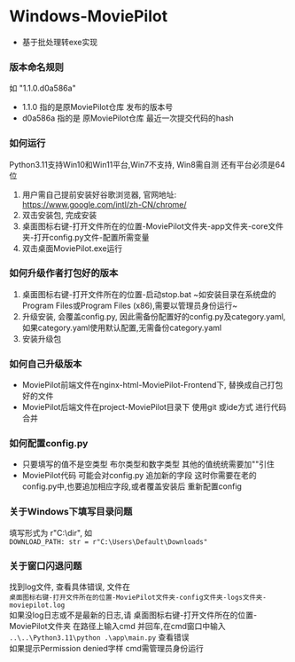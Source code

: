# Windows-MoviePilot
- 基于批处理转exe实现

### 版本命名规则
如 "1.1.0.d0a586a" 
- 1.1.0 指的是原MoviePilot仓库 发布的版本号
- d0a586a 指的是 原MoviePilot仓库 最近一次提交代码的hash
  
### 如何运行
Python3.11支持Win10和Win11平台,Win7不支持, Win8需自测 还有平台必须是64位
1. 用户需自己提前安装好谷歌浏览器, 官网地址: https://www.google.com/intl/zh-CN/chrome/
2. 双击安装包, 完成安装
3. 桌面图标右键-打开文件所在的位置-MoviePilot文件夹-app文件夹-core文件夹-打开config.py文件-配置所需变量
4. 双击桌面MoviePilot.exe运行

### 如何升级作者打包好的版本
1. 桌面图标右键-打开文件所在的位置-启动stop.bat ~如安装目录在系统盘的Program Files或Program Files (x86),需要以管理员身份运行~
2. 升级安装, 会覆盖config.py, 因此需备份配置好的config.py及category.yaml,如果category.yaml使用默认配置,无需备份category.yaml
3. 安装升级包
   
### 如何自己升级版本
- MoviePilot前端文件在nginx-html-MoviePilot-Frontend下, 替换成自己打包好的文件
- MoviePilot后端文件在project-MoviePilot目录下 使用git 或ide方式 进行代码合并

### 如何配置config.py
- 只要填写的值不是空类型 布尔类型和数字类型 其他的值统统需要加""引住
- MoviePilot代码 可能会对config.py 追加新的字段 这时你需要在老的config.py中,也要追加相应字段,或者覆盖安装后 重新配置config

### 关于Windows下填写目录问题
填写形式为 r"C:\dir", 如  
 `DOWNLOAD_PATH: str = r"C:\Users\Default\Downloads"`

 ### 关于窗口闪退问题
 找到log文件, 查看具体错误, 文件在  
 `桌面图标右键-打开文件所在的位置-MoviePilot文件夹-config文件夹-logs文件夹-moviepilot.log`  
 如果没log日志或不是最新的日志,请 桌面图标右键-打开文件所在的位置-MoviePilot文件夹 在路径上输入cmd 并回车,在cmd窗口中输入  
 `..\..\Python3.11\python .\app\main.py` 查看错误  
 如果提示Permission denied字样 cmd需管理员身份运行
 
 
